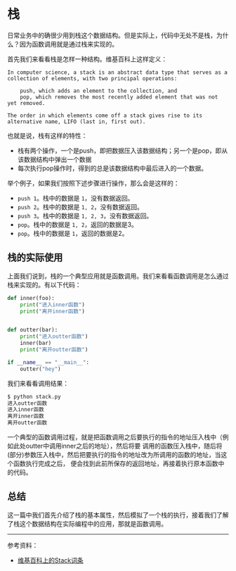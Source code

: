 # 栈

日常业务中的确很少用到栈这个数据结构。但是实际上，代码中无处不是栈，为什么？因为函数调用就是通过栈来实现的。

首先我们来看看栈是怎样一种结构。维基百科上这样定义：

```
In computer science, a stack is an abstract data type that serves as a collection of elements, with two principal operations:

    push, which adds an element to the collection, and
    pop, which removes the most recently added element that was not yet removed.

The order in which elements come off a stack gives rise to its alternative name, LIFO (last in, first out).
```

也就是说，栈有这样的特性：

- 栈有两个操作，一个是push，即把数据压入该数据结构；另一个是pop，即从该数据结构中弹出一个数据
- 每次执行pop操作时，得到的总是该数据结构中最后进入的一个数据。

举个例子，如果我们按照下述步骤进行操作，那么会是这样的：

- `push 1`。栈中的数据是 `1`，没有数据返回。
- `push 2`。栈中的数据是 `1, 2`，没有数据返回。
- `push 3`。栈中的数据是 `1, 2, 3`，没有数据返回。
- `pop`。栈中的数据是 `1, 2`，返回的数据是3。
- `pop`。栈中的数据是 `1`，返回的数据是2。

## 栈的实际使用

上面我们说到，栈的一个典型应用就是函数调用。我们来看看函数调用是怎么通过栈来实现的。有以下代码：

```python
def inner(foo):
    print("进入inner函数")
    print("离开inner函数")


def outter(bar):
    print("进入outter函数")
    inner(bar)
    print("离开outter函数")

if __name__ == "__main__":
    outter("hey")
```

我们来看看调用结果：

```bash
$ python stack.py
进入outter函数
进入inner函数
离开inner函数
离开outter函数
```

一个典型的函数调用过程，就是把函数调用之后要执行的指令的地址压入栈中（例如此处outter中调用inner之后的地址），然后将要
调用的函数压入栈中，随后将(部分)参数压入栈中，然后把要执行的指令的地址改为所调用的函数的地址，当这个函数执行完成之后，
便会找到此前所保存的返回地址，再接着执行原本函数中的代码。

## 总结

这一篇中我们首先介绍了栈的基本属性，然后模拟了一个栈的执行，接着我们了解了栈这个数据结构在实际编程中的应用，那就是函数调用。

---

参考资料：

- [维基百科上的Stack词条](https://en.wikipedia.org/wiki/Stack_(abstract_data_type))
